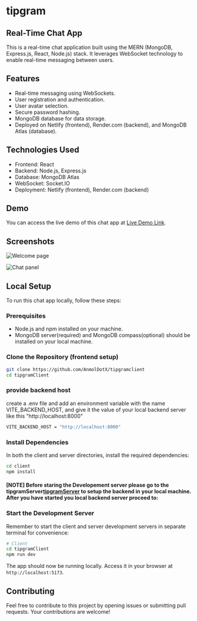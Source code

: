# tipgram

## Real-Time Chat App

This is a real-time chat application built using the MERN (MongoDB, Express.js, React, Node.js) stack. It leverages WebSocket technology to enable real-time messaging between users.

## Features

- Real-time messaging using WebSockets.
- User registration and authentication.
- User avatar selection.
- Secure password hashing.
- MongoDB database for data storage.
- Deployed on Netlify (frontend), Render.com (backend), and MongoDB Atlas (database).

## Technologies Used

- Frontend: React
- Backend: Node.js, Express.js
- Database: MongoDB Atlas
- WebSocket: Socket.IO
- Deployment: Netlify (frontend), Render.com (backend)

## Demo

You can access the live demo of this chat app at [Live Demo Link](https://tipgram.netlify.app/).

## Screenshots
![Welcome page](./src/assets/tipgramWelcome.png)

![Chat panel](./src/assets/tipgramChat.png)

## Local Setup

To run this chat app locally, follow these steps:

### Prerequisites

- Node.js and npm installed on your machine.
- MongoDB server(required) and MongoDB compass(optional) should be installed on your local machine.

### Clone the Repository (frontend setup)

```bash
git clone https://github.com/AnmolDotX/tipgramclient
cd tipgramClient
```

### provide backend host

create a .env file and add an environment variable with the name VITE_BACKEND_HOST, and give it the value of your local backend server like this "http://localhost:8000"

```bash
VITE_BACKEND_HOST = "http://localhost:8000"
```

### Install Dependencies

In both the client and server directories, install the required dependencies:

```bash
cd client
npm install
```

#### [NOTE] Before staring the Developement server please go to the tipgramServer[tipgramServer](https://github.com/AnmolDotX/tipgramserver) to setup the backend in your local machine. After you have started you local backend server proceed to:

### Start the Development Server

Remember to start the client and server development servers in separate terminal for convenience:

```bash
# Client
cd tipgramClient
npm run dev
```

The app should now be running locally. Access it in your browser at `http://localhost:5173`.

## Contributing

Feel free to contribute to this project by opening issues or submitting pull requests. Your contributions are welcome!
